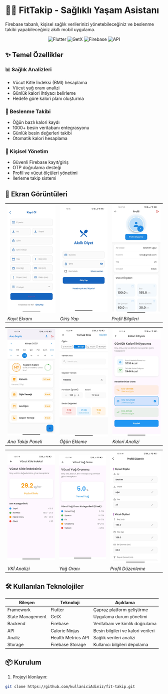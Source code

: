 # 🏋️‍♂️ FitTakip - Sağlıklı Yaşam Asistanı

Firebase tabanlı, kişisel sağlık verilerinizi yönetebileceğiniz ve beslenme takibi yapabileceğiniz akıllı mobil uygulama.

<div align="center">
  <img src="https://img.shields.io/badge/Flutter-3.19-%2302569B?logo=flutter" alt="Flutter">
  <img src="https://img.shields.io/badge/GetX-%2300C853?logo=firebase" alt="GetX">
  <img src="https://img.shields.io/badge/Firebase-%23FFCA28?logo=firebase" alt="Firebase">
  <img src="https://img.shields.io/badge/API-Calorie_Ninjas-blue" alt="API">
</div>

## ✨ Temel Özellikler

### 📊 Sağlık Analizleri
- Vücut Kitle İndeksi (BMI) hesaplama
- Vücut yağ oranı analizi
- Günlük kalori ihtiyacı belirleme
- Hedefe göre kalori planı oluşturma

### 🍎 Beslenme Takibi
- Öğün bazlı kalori kaydı
- 1000+ besin veritabanı entegrasyonu
- Günlük besin değerleri takibi
- Otomatik kalori hesaplama

### 🔐 Kişisel Yönetim
- Güvenli Firebase kayıt/giriş
- OTP doğrulama desteği
- Profil ve vücut ölçüleri yönetimi
- İlerleme takip sistemi

## 📱 Ekran Görüntüleri

<div align="center">
  <table>
    <tr>
      <td><img src="assets/screens/register.jpeg" width="200" alt="Kayıt Ekranı"></td>
      <td><img src="assets/screens/login.jpeg" width="200" alt="Giriş Ekranı"></td>
      <td><img src="assets/screens/profile.jpeg" width="200" alt="Profil"></td>
    </tr>
    <tr>
      <td><i>Kayıt Ekranı</i></td>
      <td><i>Giriş Yap</i></td>
      <td><i>Profil Bilgileri</i></td>
    </tr>
  </table>

  <table>
    <tr>
      <td><img src="assets/screens/homepage.jpeg" width="200" alt="Ana Sayfa"></td>
      <td><img src="assets/screens/add_meal.jpeg" width="200" alt="Yemek Ekle"></td>
      <td><img src="assets/screens/calorie_calculate.jpeg" width="200" alt="Kalori Hesaplama"></td>
    </tr>
    <tr>
      <td><i>Ana Takip Paneli</i></td>
      <td><i>Öğün Ekleme</i></td>
      <td><i>Kalori Analizi</i></td>
    </tr>
  </table>

  <table>
    <tr>
      <td><img src="assets/screens/vki.jpeg" width="200" alt="VKİ Hesaplama"></td>
      <td><img src="assets/screens/vyo.jpeg" width="200" alt="Vücut Yağ Oranı"></td>
      <td><img src="assets/screens/edit_profile.jpeg" width="200" alt="Profil Düzenle"></td>
    </tr>
    <tr>
      <td><i>VKİ Analizi</i></td>
      <td><i>Yağ Oranı</i></td>
      <td><i>Profil Düzenleme</i></td>
    </tr>
  </table>
</div>

## 🛠️ Kullanılan Teknolojiler

| Bileşen          | Teknoloji                     | Açıklama                          |
|------------------|-------------------------------|-----------------------------------|
| Framework        | Flutter                       | Çapraz platform geliştirme        |
| State Management | GetX                          | Uygulama durum yönetimi           |
| Backend          | Firebase                      | Veritabanı ve kimlik doğrulama    |
| API              | Calorie Ninjas                | Besin bilgileri ve kalori verileri|
| Analiz           | Health Metrics API            | Sağlık verileri analizi           |
| Storage          | Firebase Storage              | Kullanıcı bilgileri depolama      |

## 📦 Kurulum

1. Projeyi klonlayın:
```bash
git clone https://github.com/kullaniciAdiniz/fit-takip.git
